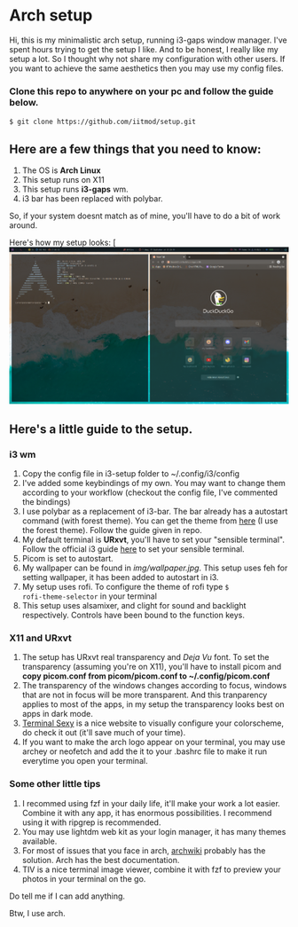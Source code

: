 # Arch setup

Hi, this is my minimalistic arch setup, running i3-gaps window manager. I've spent hours trying to get the setup I like. And to be honest, I really like my setup a lot.
So I thought why not share my configuration with other users. If you want to achieve the same aesthetics then you may use my config files.


### Clone this repo to anywhere on your pc and follow the guide below.
    
    $ git clone https://github.com/iitmod/setup.git


## Here are a few things that you need to know:

1. The OS is **Arch Linux**
2. This setup runs on X11
3. This setup runs **i3-gaps** wm.
4. i3 bar has been replaced with polybar.

So, if your system doesnt match as of mine, you'll have to do a bit of work around.


Here's how my setup looks:
[![My Arch setup](img/my_setup.png)



## Here's a little guide to the setup.

### i3 wm
1. Copy the config file in i3-setup folder to ~/.config/i3/config
2. I've added some keybindings of my own. You may want to change them according to your
   workflow (checkout the config file, I've commented the bindings)
3. I use polybar as a replacement of i3-bar. The bar already has a autostart command (with forest theme). 
   You can get the theme from [here](https://github.com/adi1090x/polybar-themes) (I use the forest theme).
   Follow the guide given in repo.
4. My default terminal is **URxvt**, you'll have to set your "sensible terminal". Follow the official i3 guide [here](https://i3wm.org/docs/userguide.html)
   to set your sensible terminal.
5. Picom is set to autostart.
6. My wallpaper can be found in *img/wallpaper.jpg*. This setup uses feh for setting wallpaper, it has been added to
   autostart in i3.
7. My setup uses rofi. To configure the theme of rofi type <code>$ rofi-theme-selector</code> in your terminal
8. This setup uses alsamixer, and clight for sound and backlight respectively. Controls have been bound to the function keys.


### X11 and URxvt
1. The setup has URxvt real transparency and *Deja Vu* font. To set the transparency (assuming you're on X11), you'll have to install picom 
   and **copy picom.conf from picom/picom.conf to ~/.config/picom.conf**
2. The transparency of the windows changes according to focus, windows that are not in focus will be more transparent.
   And this tranparency applies to most of the apps, in my setup the transparency looks best on apps in dark mode.  
3. [Terminal Sexy](terminal.sexy) is a nice website to visually configure your colorscheme, do check it out (it'll save much of your time).      
4. If you want to make the arch logo appear on your terminal, you may use archey or neofetch and add the it to your .bashrc file
   to make it run everytime you open your terminal.


### Some other little tips

1. I recommed using fzf in your daily life, it'll make your work a lot easier. Combine it with any app, it has enormous possibilities.
   I recommend using it with ripgrep is recommended.
2. You may use lightdm web kit as your login manager, it has many themes available.
3. For most of issues that you face in arch, [archwiki](wiki.archlinux.org) probably has the solution. Arch has the best documentation.
4. TIV is a nice terminal image viewer, combine it with fzf to preview your photos in your terminal on the go.



Do tell me if I can add anything.

Btw, I use arch.
